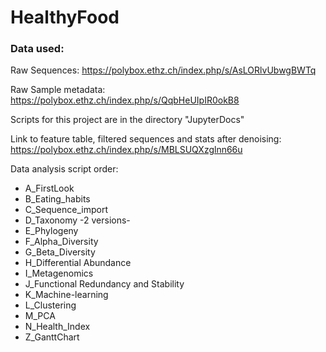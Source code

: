# HealthyFood


### Data used: 

Raw Sequences: https://polybox.ethz.ch/index.php/s/AsLORlvUbwgBWTq

Raw Sample metadata: https://polybox.ethz.ch/index.php/s/QqbHeUIpIR0okB8

Scripts for this project are in the directory "JupyterDocs"

Link to feature table, filtered sequences and stats after denoising: https://polybox.ethz.ch/index.php/s/MBLSUQXzglnn66u

Data analysis script order:
- A_FirstLook
- B_Eating_habits
- C_Sequence_import
- D_Taxonomy -2 versions-
- E_Phylogeny
- F_Alpha_Diversity
- G_Beta_Diversity
- H_Differential Abundance
- I_Metagenomics
- J_Functional Redundancy and Stability
- K_Machine-learning
- L_Clustering
- M_PCA
- N_Health_Index
- Z_GanttChart
